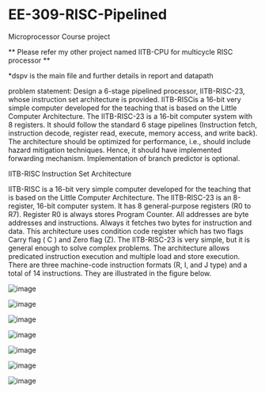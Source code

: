# EE-309-RISC-Pipelined
Microprocessor Course project 

** Please refer my other project named IITB-CPU for multicycle RISC processor **

*dspv is the main file and further details in report and datapath

problem statement:
Design a 6-stage pipelined processor, IITB-RISC-23, whose instruction set architecture is provided.  IITB-RISCis a 16-bit very simple computer developed for the teaching that is based on the Little Computer Architecture. The IITB-RISC-23 is a 16-bit computer system with 8 registers. It should follow the standard 6 stage pipelines (Instruction fetch, instruction decode, register read, execute, memory access, and write back). The architecture should be optimized for performance, i.e., should include hazard mitigation techniques. Hence, it should have implemented forwarding mechanism.  Implementation of branch predictor is optional.

IITB-RISC Instruction Set Architecture

IITB-RISC is a 16-bit very simple computer developed for the teaching that is based on the Little Computer Architecture. The IITB-RISC-23 is an 8-register, 16-bit computer system. It has 8 general-purpose registers (R0 to R7). Register R0 is always stores Program Counter. All addresses are byte addresses and instructions. Always it fetches two bytes for instruction and data. This architecture uses condition code register which has two flags Carry flag ( C ) and Zero flag (Z). The IITB-RISC-23 is very simple, but it is general enough to solve complex problems. The architecture allows predicated instruction execution and multiple load and store execution. There are three machine-code instruction formats (R, I, and J type) and a total of 14 instructions. They are illustrated in the figure below.

![image](https://github.com/12DEVESH/EE-309-RISC-Pipelined/assets/96682968/0e9d16db-9175-4af2-90ae-5c8827034ff8)

![image](https://github.com/12DEVESH/EE-309-RISC-Pipelined/assets/96682968/89d5a703-d4ea-4b75-98f2-406c8e14ff1b)

![image](https://github.com/12DEVESH/EE-309-RISC-Pipelined/assets/96682968/bcb3b747-6e8a-40e4-867a-f6eec5244d09)

![image](https://github.com/12DEVESH/EE-309-RISC-Pipelined/assets/96682968/cb8d6c92-7102-409d-aba0-0a36f35b6123)

![image](https://github.com/12DEVESH/EE-309-RISC-Pipelined/assets/96682968/16c1e2e7-d666-4427-9bf9-6b694198a955)

![image](https://github.com/12DEVESH/EE-309-RISC-Pipelined/assets/96682968/ed0a1d6a-f2c1-4243-9081-d546095f9fee)

![image](https://github.com/12DEVESH/EE-309-RISC-Pipelined/assets/96682968/b4fbff76-1add-4543-b78b-8441470c5bcd)








